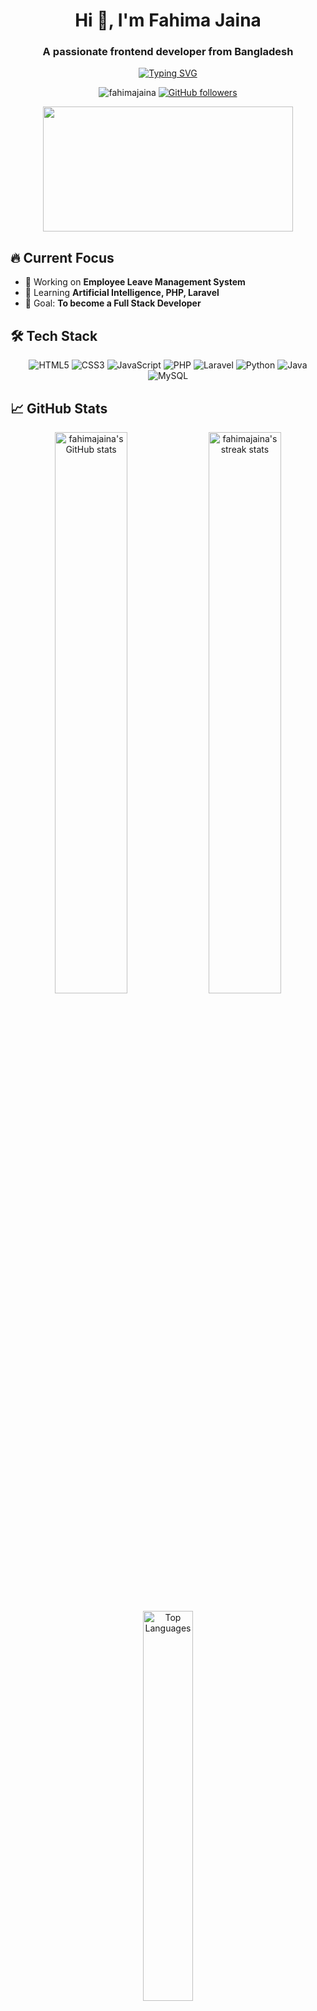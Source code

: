 <h1 align="center">Hi 👋, I'm Fahima Jaina</h1>
<h3 align="center">A passionate frontend developer from Bangladesh</h3>

<p align="center">
  <a href="https://git.io/typing-svg"><img src="https://readme-typing-svg.demolab.com?font=Fira+Code&pause=1000&color=FF7F50&center=true&vCenter=true&width=435&lines=Frontend+Developer;AI+Enthusiast;Creative+Designer;Problem+Solver" alt="Typing SVG" /></a>
</p>

<p align="center">
  <img src="https://komarev.com/ghpvc/?username=fahimajaina&label=Profile%20views&color=0e75b6&style=flat" alt="fahimajaina" /> 
  <a href="https://github.com/fahimajaina?tab=followers"><img src="https://img.shields.io/github/followers/fahimajaina?logo=github" alt="GitHub followers"></a>
</p>

<div align="center">
  <img src="https://media.giphy.com/media/qgQUggAC3Pfv687qPC/giphy.gif" width="400" height="200"/>
</div>

## 🔥 Current Focus
- 💼 Working on **Employee Leave Management System**
- 🌱 Learning **Artificial Intelligence, PHP, Laravel**
- 🎯 Goal: **To become a Full Stack Developer**

## 🛠️ Tech Stack
<p align="center">
  <img src="https://img.shields.io/badge/HTML5-E34F26?style=for-the-badge&logo=html5&logoColor=white" alt="HTML5">
  <img src="https://img.shields.io/badge/CSS3-1572B6?style=for-the-badge&logo=css3&logoColor=white" alt="CSS3">
  <img src="https://img.shields.io/badge/JavaScript-F7DF1E?style=for-the-badge&logo=javascript&logoColor=black" alt="JavaScript">
  <img src="https://img.shields.io/badge/PHP-777BB4?style=for-the-badge&logo=php&logoColor=white" alt="PHP">
  <img src="https://img.shields.io/badge/Laravel-FF2D20?style=for-the-badge&logo=laravel&logoColor=white" alt="Laravel">
  <img src="https://img.shields.io/badge/Python-3776AB?style=for-the-badge&logo=python&logoColor=white" alt="Python">
  <img src="https://img.shields.io/badge/Java-ED8B00?style=for-the-badge&logo=openjdk&logoColor=white" alt="Java">
  <img src="https://img.shields.io/badge/MySQL-005C84?style=for-the-badge&logo=mysql&logoColor=white" alt="MySQL">
</p>

## 📈 GitHub Stats
<p align="center">
  <img src="https://github-readme-stats.vercel.app/api?username=fahimajaina&show_icons=true&theme=radical" alt="fahimajaina's GitHub stats" width="48%"/>
  <img src="https://github-readme-streak-stats.herokuapp.com/?user=fahimajaina&theme=radical" alt="fahimajaina's streak stats" width="48%"/>
</p>

<p align="center">
  <img src="https://github-readme-stats.vercel.app/api/top-langs/?username=fahimajaina&layout=compact&theme=radical" alt="Top Languages" width="40%"/>
</p>

## 🌐 Connect With Me
<p align="center">
  <a href="https://linkedin.com/in/jaina-fahima-814a9b2a7" target="blank"><img src="https://img.shields.io/badge/LinkedIn-0077B5?style=for-the-badge&logo=linkedin&logoColor=white" alt="LinkedIn"></a>
  <a href="https://instagram.com/jaina_fahima" target="blank"><img src="https://img.shields.io/badge/Instagram-E4405F?style=for-the-badge&logo=instagram&logoColor=white" alt="Instagram"></a>
  <a href="https://www.behance.net/fahimajaina1" target="blank"><img src="https://img.shields.io/badge/Behance-0054F7?style=for-the-badge&logo=behance&logoColor=white" alt="Behance"></a>
  <a href="https://www.codechef.com/users/fahima_jaina" target="blank"><img src="https://img.shields.io/badge/CodeChef-5B4638?style=for-the-badge&logo=codechef&logoColor=white" alt="CodeChef"></a>
  <a href="https://codeforces.com/profile/fahimajaina765" target="blank"><img src="https://img.shields.io/badge/Codeforces-1F8ACB?style=for-the-badge&logo=codeforces&logoColor=white" alt="Codeforces"></a>
  <a href="mailto:fahimajaina765@gmail.com"><img src="https://img.shields.io/badge/Gmail-D14836?style=for-the-badge&logo=gmail&logoColor=white" alt="Gmail"></a>
</p>

## 🎨 Design Tools
<p align="center">
  <img src="https://img.shields.io/badge/Adobe%20Illustrator-FF9A00?style=for-the-badge&logo=adobeillustrator&logoColor=white" alt="Illustrator">
  <img src="https://img.shields.io/badge/Adobe%20Photoshop-31A8FF?style=for-the-badge&logo=adobephotoshop&logoColor=white" alt="Photoshop">
</p>

<div align="center">
  <img src="https://media.giphy.com/media/ZVik7pBtu9dNS/giphy.gif" width="150"/>
</div>
